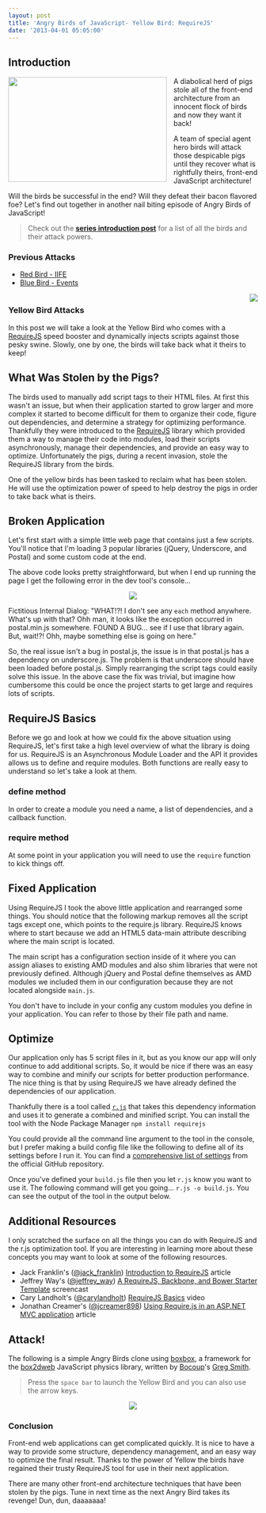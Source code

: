 ```yaml
---
layout: post
title: 'Angry Birds of JavaScript- Yellow Bird: RequireJS'
date: '2013-04-01 05:05:00'
---
```


<h2>
Introduction</h2>
<!-- Yellow Bird - RequireJS http://jsfiddle.net/LrFVp/14/ http://jsfiddle.net/LrFVp/20/ -->
<div class="separator" style="clear: both; text-align: center;">
</div>
<div class="separator" style="clear: both; text-align: center;">
</div>
<div class="separator" style="clear: both; text-align: center;">
<a href="http://4.bp.blogspot.com/-6p5Xgjlsmhk/UVZlEo_QOKI/AAAAAAAAY9k/BBXhjrfp42U/s1600/Angry-Birds-Logo.png" imageanchor="1" style="clear: left; float: left; margin-bottom: 1em; margin-right: 1em;"><img border="0" height="212" src="http://4.bp.blogspot.com/-6p5Xgjlsmhk/UVZlEo_QOKI/AAAAAAAAY9k/BBXhjrfp42U/s320/Angry-Birds-Logo.png" width="320" /></a></div>
A diabolical herd of pigs stole all of the front-end architecture from an innocent flock of birds and now they want it back! 

A team of special agent hero birds will attack those despicable pigs until they recover what is rightfully theirs, front-end JavaScript architecture!

Will the birds be successful in the end? Will they defeat their bacon flavored foe? Let's find out together in another nail biting episode of Angry Birds of JavaScript!

<blockquote>
Check out the <strong><a href="http://www.elijahmanor.com/2013/03/angry-birds-of-javascript-series.html" target="_blank">series introduction post</a></strong> for a list of all the birds and their attack powers.</blockquote>

<h3>
Previous Attacks</h3>

<ul>
<li><a href="http://www.elijahmanor.com/2013/03/angry-birds-of-javascript-red-bird.html" target="_blank">Red Bird - IIFE</a></li>
<li><a href="http://www.elijahmanor.com/2013/03/angry-birds-of-javascript-blue-bird.html" target="_blank">Blue Bird - Events</a></li>
</ul>

<div class="separator" style="clear: both; text-align: center;">
<a href="http://4.bp.blogspot.com/-eBq1DHq7P64/UVZlP7q4zMI/AAAAAAAAY9s/g5Ii1ZrLIbs/s1600/yellow-bird.png" imageanchor="1" style="clear: right; float: right; margin-bottom: 1em; margin-left: 1em;"><img border="0" src="http://4.bp.blogspot.com/-eBq1DHq7P64/UVZlP7q4zMI/AAAAAAAAY9s/g5Ii1ZrLIbs/s1600/yellow-bird.png" /></a></div>
<h3>
Yellow Bird Attacks</h3>

In this post we will take a look at the Yellow Bird who comes with a <a href="http://requirejs.org/" target="_blank">RequireJS</a> speed booster and dynamically injects scripts against those pesky swine. Slowly, one by one, the birds will take back what it theirs to keep!

<h2>
What Was Stolen by the Pigs?</h2>

The birds used to manually add script tags to their HTML files. At first this wasn't an issue, but when their application started to grow larger and more complex it started to become difficult for them to organize their code, figure out dependencies, and determine a strategy for optimizing performance. Thankfully they were introduced to the <a href="http://requirejs.org/" target="_blank">RequireJS</a> library which provided them a way to manage their code into modules, load their scripts asynchronously, manage their dependencies, and provide an easy way to optimize. Unfortunately the pigs, during a recent invasion, stole the RequireJS library from the birds.

One of the yellow birds has been tasked to reclaim what has been stolen. He will use the optimization power of speed to help destroy the pigs in order to take back what is theirs.

<h2>
Broken Application</h2>

Let's first start with a simple little web page that contains just a few scripts. You'll notice that I'm loading 3 popular libraries (jQuery, Underscore, and Postal) and some custom code at the end.

<script src="https://gist.github.com/elijahmanor/5275285.js?file=broken-dependency.html"></script>
The above code looks pretty straightforward, but when I end up running the page I get the following error in the dev tool's console...

<div class="separator" style="clear: both; text-align: center;">
<a href="http://1.bp.blogspot.com/-ry8ojeQF3OI/UVZosPNPtVI/AAAAAAAAY94/0Catr-PQzbo/s1600/3-29-2013+10-36-11+PM.png" imageanchor="1" style="margin-left: 1em; margin-right: 1em;"><img border="0" src="http://1.bp.blogspot.com/-ry8ojeQF3OI/UVZosPNPtVI/AAAAAAAAY94/0Catr-PQzbo/s1600/3-29-2013+10-36-11+PM.png" /></a></div>

Fictitious Internal Dialog: "WHAT!?! I don't see any <code>each</code> method anywhere. What's up with that? Ohh man, it looks like the exception occurred in postal.min.js somewhere. FOUND A BUG... see if I use that library again. But, wait!?! Ohh, maybe something else is going on here."

So, the real issue isn't a bug in postal.js, the issue is in that postal.js has a dependency on underscore.js. The problem is that underscore should have been loaded before postal.js. Simply rearranging the script tags could easily solve this issue. In the above case the fix was trivial, but imagine how cumbersome this could be once the project starts to get large and requires lots of scripts.

<h2>
RequireJS Basics</h2>

Before we go and look at how we could fix the above situation using RequireJS, let's first take a high level overview of what the library is doing for us. RequireJS is an Asynchronous Module Loader and the API it provides allows us to define and require modules. Both functions are really easy to understand so let's take a look at them.

<h3>
define method</h3>

In order to create a module you need a name, a list of dependencies, and a callback function.

<script src="https://gist.github.com/elijahmanor/5275285.js?file=define.js"></script>
<h3>
require method</h3>

At some point in your application you will need to use the <code>require</code> function to kick things off.

<script src="https://gist.github.com/elijahmanor/5275285.js?file=require.js"></script>
<h2>
Fixed Application</h2>

Using RequireJS I took the above little application and rearranged some things. You should notice that the following markup removes all the script tags except one, which points to the require.js library. RequireJS knows where to start because we add an HTML5 data-main attribute describing where the main script is located.

<script src="https://gist.github.com/elijahmanor/5275285.js?file=requirejs.html"></script>
The main script has a configuration section inside of it where you can assign aliases to existing AMD modules and also shim libraries that were not previously defined. Although jQuery and Postal define themselves as AMD modules we included them in our configuration because they are not located alongside <code>main.js</code>.

You don't have to include in your config any custom modules you define in your application. You can refer to those by their file path and name.

<script src="https://gist.github.com/elijahmanor/5275285.js?file=main.js"></script>
<h2>
Optimize</h2>

Our application only has 5 script files in it, but as you know our app will only continue to add additional scripts. So, it would be nice if there was an easy way to combine and minify our scripts for better production performance. The nice thing is that by using RequireJS we have already defined the dependencies of our application.

Thankfully there is a tool called <code><a href="http://requirejs.org/docs/1.0/docs/optimization.html" target="_blank">r.js</a></code> that takes this dependency information and uses it to generate a combined and minified script. You can install the tool with the Node Package Manager <code>npm install requirejs</code>

You could provide all the command line argument to the tool in the console, but I prefer making a build config file like the following to define all of its settings before I run it. You can find a <a href="https://github.com/jrburke/r.js/blob/master/build/example.build.js">comprehensive list of settings</a> from the official GitHub repository.

<script src="https://gist.github.com/elijahmanor/5275285.js?file=build.js"></script>
Once you've defined your <code>build.js</code> file then you let <code>r.js</code> know you want to use it. The following command will get you going... <code>r.js -o build.js</code>. You can see the output of the tool in the output below.

<script src="https://gist.github.com/elijahmanor/5275285.js?file=optimize.sh"></script>
<h2>
Additional Resources</h2>

I only scratched the surface on all the things you can do with RequireJS and the r.js optimization tool. If you are interesting in learning more about these concepts you may want to look at some of the following resources. 

<ul>
<li>Jack Franklin's (<a href="http://twitter.com/jack_franklin" target="_blank">@jack_franklin</a>) <a href="http://javascriptplayground.com/blog/2012/07/requirejs-amd-tutorial-introduction">Introduction to RequireJS</a> article</li>
<li>Jeffrey Way's (<a href="http://twitter.com/jeffrey_way" target="_blank">@jeffrey_way</a>) <a href="http://net.tutsplus.com/tutorials/javascript-ajax/a-requirejs-backbone-and-bower-starter-template/" target="_blank">A RequireJS, Backbone, and Bower Starter Template</a> screencast</li>
<li>Cary Landholt's (<a href="http://twitter.com/carylandholt" target="_blank">@carylandholt</a>) <a href="http://www.youtube.com/watch?v=VGlDR1QiV3A">RequireJS Basics</a> video</li>
<li>Jonathan Creamer's (<a href="http://twitter.com/jcreamer898" target="_blank">@jcreamer898</a>) <a href="http://tech.pro/tutorial/1156/using-requirejs-in-an-aspnet-mvc-application" target="_blank">Using Require.js in an ASP.NET MVC application</a> article</li>
</ul>

<h2>
Attack!</h2>

The following is a simple Angry Birds clone using <a href="http://incompl.github.com/boxbox/">boxbox</a>, a framework for the <a href="https://code.google.com/p/box2dweb/">box2dweb</a> JavaScript physics library, written by <a href="http://bocoup.com/">Bocoup</a>'s <a href="http://twitter.com/_gsmith">Greg Smith</a>.

<blockquote>
Press the <code>space bar</code> to launch the Yellow Bird and you can also use the arrow keys.</blockquote>

<div class="separator" style="clear: both; text-align: center;">
<a href="http://jsfiddle.net/Gue8x/show" imageanchor="1" style="margin-left: 1em; margin-right: 1em;"><img border="0" src="http://1.bp.blogspot.com/-BvvbLg5ACrI/UVZoyYxCmSI/AAAAAAAAY-E/G7I6uezUKV0/s1600/3-29-2013+11-19-41+PM.png" /></a></div>

<h3>
Conclusion</h3>

Front-end web applications can get complicated quickly. It is nice to have a way to provide some structure, dependency management, and an easy way to optimize the final result. Thanks to the power of Yellow the birds have regained their trusty RequireJS tool for use in their next application.

There are many other front-end architecture techniques that have been stolen by the pigs. Tune in next time as the next Angry Bird takes its revenge! Dun, dun, daaaaaaa!